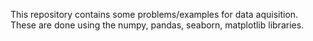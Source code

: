 This repository contains some problems/examples for data aquisition. These are done using the numpy, pandas, seaborn, matplotlib libraries.